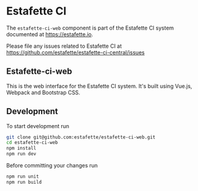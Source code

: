 # Estafette CI

The `estafette-ci-web` component is part of the Estafette CI system documented at https://estafette.io.

Please file any issues related to Estafette CI at https://github.com/estafette/estafette-ci-central/issues

## Estafette-ci-web

This is the web interface for the Estafette CI system. It's built using Vue.js, Webpack and Bootstrap CSS.

## Development

To start development run

```bash
git clone git@github.com:estafette/estafette-ci-web.git
cd estafette-ci-web
npm install
npm run dev
```

Before committing your changes run

```bash
npm run unit
npm run build
```